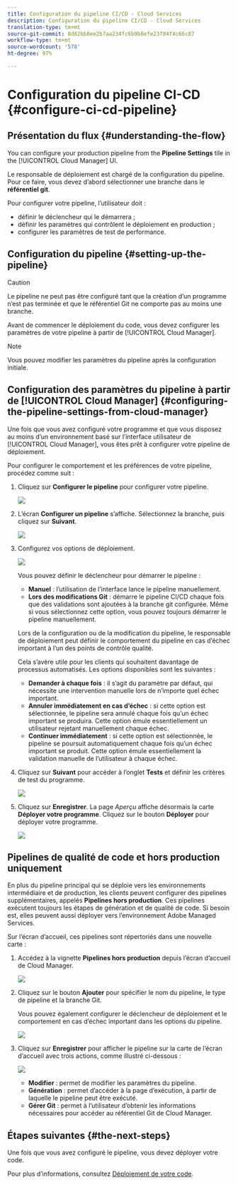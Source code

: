 ```yaml
---
title: Configuration du pipeline CI/CD - Cloud Services
description: Configuration du pipeline CI/CD - Cloud Services
translation-type: tm+mt
source-git-commit: 8d82bb8ee2b7aa234fc6b9b8efe23f04f4c66c87
workflow-type: tm+mt
source-wordcount: '578'
ht-degree: 97%

---
```



# Configuration du pipeline CI-CD {#configure-ci-cd-pipeline}


## Présentation du flux {#understanding-the-flow}

You can configure your production pipeline from the **Pipeline Settings** tile in the [!UICONTROL Cloud Manager] UI.

Le responsable de déploiement est chargé de la configuration du pipeline. Pour ce faire, vous devez d’abord sélectionner une branche dans le **référentiel git**.

Pour configurer votre pipeline, l’utilisateur doit :

* définir le déclencheur qui le démarrera ;
* définir les paramètres qui contrôlent le déploiement en production ;
* configurer les paramètres de test de performance.

## Configuration du pipeline {#setting-up-the-pipeline}

>[!CAUTION]
>
>Le pipeline ne peut pas être configuré tant que la création d’un programme n’est pas terminée et que le référentiel Git ne comporte pas au moins une branche.

Avant de commencer le déploiement du code, vous devez configurer les paramètres de votre pipeline à partir de [!UICONTROL Cloud Manager].

>[!NOTE]
>
>Vous pouvez modifier les paramètres du pipeline après la configuration initiale.

## Configuration des paramètres du pipeline à partir de [!UICONTROL Cloud Manager] {#configuring-the-pipeline-settings-from-cloud-manager}

Une fois que vous avez configuré votre programme et que vous disposez au moins d’un environnement basé sur l’interface utilisateur de [!UICONTROL Cloud Manager], vous êtes prêt à configurer votre pipeline de déploiement.

Pour configurer le comportement et les préférences de votre pipeline, procédez comme suit :

1. Cliquez sur **Configurer le pipeline** pour configurer votre pipeline.

   ![](assets/set-up-pipeline1.png)

1. L’écran **Configurer un pipeline** s’affiche. Sélectionnez la branche, puis cliquez sur **Suivant**.

   ![](assets/set-up-pipeline2.png)

1. Configurez vos options de déploiement.

   ![](assets/set-up-pipeline3.png)

   Vous pouvez définir le déclencheur pour démarrer le pipeline :

   * **Manuel** : l’utilisation de l’interface lance le pipeline manuellement.
   * **Lors des modifications Git** : démarre le pipeline CI/CD chaque fois que des validations sont ajoutées à la branche git configurée. Même si vous sélectionnez cette option, vous pouvez toujours démarrer le pipeline manuellement.

   Lors de la configuration ou de la modification du pipeline, le responsable de déploiement peut définir le comportement du pipeline en cas d’échec important à l’un des points de contrôle qualité.

   Cela s’avère utile pour les clients qui souhaitent davantage de processus automatisés. Les options disponibles sont les suivantes :

   * **Demander à chaque fois** : il s’agit du paramètre par défaut, qui nécessite une intervention manuelle lors de n’importe quel échec important.
   * **Annuler immédiatement en cas d’échec** : si cette option est sélectionnée, le pipeline sera annulé chaque fois qu’un échec important se produira. Cette option émule essentiellement un utilisateur rejetant manuellement chaque échec.
   * **Continuer immédiatement** : si cette option est sélectionnée, le pipeline se poursuit automatiquement chaque fois qu’un échec important se produit. Cette option émule essentiellement la validation manuelle de l’utilisateur à chaque échec.


1. Cliquez sur **Suivant** pour accéder à l’onglet **Tests** et définir les critères de test du programme.

   ![](assets/set-up-pipeline4.png)

1. Cliquez sur **Enregistrer**. La page *Aperçu* affiche désormais la carte **Déployer votre programme**. Cliquez sur le bouton **Déployer** pour déployer votre programme.

   ![](assets/configure-pipeline5.png)


## Pipelines de qualité de code et hors production uniquement

En plus du pipeline principal qui se déploie vers les environnements intermédiaire et de production, les clients peuvent configurer des pipelines supplémentaires, appelés **Pipelines hors production**. Ces pipelines exécutent toujours les étapes de génération et de qualité de code. Si besoin est, elles peuvent aussi déployer vers l’environnement Adobe Managed Services.

Sur l’écran d’accueil, ces pipelines sont répertoriés dans une nouvelle carte :

1. Accédez à la vignette **Pipelines hors production** depuis l’écran d’accueil de Cloud Manager.

   ![](assets/configure-pipeline6.png)

1. Cliquez sur le bouton **Ajouter** pour spécifier le nom du pipeline, le type de pipeline et la branche Git.

   Vous pouvez également configurer le déclencheur de déploiement et le comportement en cas d’échec important dans les options du pipeline.

   ![](assets/non-prod-pipe1.png)

1. Cliquez sur **Enregistrer** pour afficher le pipeline sur la carte de l’écran d’accueil avec trois actions, comme illustré ci-dessous :

   ![](assets/configure-pipeline8.png)

   * **Modifier** : permet de modifier les paramètres du pipeline.
   * **Génération** : permet d’accéder à la page d’exécution, à partir de laquelle le pipeline peut être exécuté.
   * **Gérer Git** : permet à l’utilisateur d’obtenir les informations nécessaires pour accéder au référentiel Git de Cloud Manager.

## Étapes suivantes {#the-next-steps}

Une fois que vous avez configuré le pipeline, vous devez déployer votre code.

Pour plus d’informations, consultez [Déploiement de votre code](deploy-code.md).
